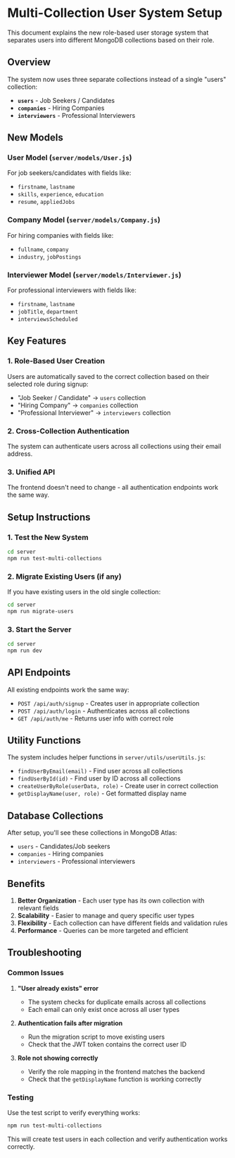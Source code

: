 # Multi-Collection User System Setup

This document explains the new role-based user storage system that separates users into different MongoDB collections based on their role.

## Overview

The system now uses three separate collections instead of a single "users" collection:

- **`users`** - Job Seekers / Candidates
- **`companies`** - Hiring Companies  
- **`interviewers`** - Professional Interviewers

## New Models

### User Model (`server/models/User.js`)
For job seekers/candidates with fields like:
- `firstname`, `lastname`
- `skills`, `experience`, `education`
- `resume`, `appliedJobs`

### Company Model (`server/models/Company.js`)
For hiring companies with fields like:
- `fullname`, `company`
- `industry`, `jobPostings`

### Interviewer Model (`server/models/Interviewer.js`)
For professional interviewers with fields like:
- `firstname`, `lastname`
- `jobTitle`, `department`
- `interviewsScheduled`

## Key Features

### 1. Role-Based User Creation
Users are automatically saved to the correct collection based on their selected role during signup:
- "Job Seeker / Candidate" → `users` collection
- "Hiring Company" → `companies` collection  
- "Professional Interviewer" → `interviewers` collection

### 2. Cross-Collection Authentication
The system can authenticate users across all collections using their email address.

### 3. Unified API
The frontend doesn't need to change - all authentication endpoints work the same way.

## Setup Instructions

### 1. Test the New System
```bash
cd server
npm run test-multi-collections
```

### 2. Migrate Existing Users (if any)
If you have existing users in the old single collection:
```bash
cd server
npm run migrate-users
```

### 3. Start the Server
```bash
cd server
npm run dev
```

## API Endpoints

All existing endpoints work the same way:

- `POST /api/auth/signup` - Creates user in appropriate collection
- `POST /api/auth/login` - Authenticates across all collections
- `GET /api/auth/me` - Returns user info with correct role

## Utility Functions

The system includes helper functions in `server/utils/userUtils.js`:

- `findUserByEmail(email)` - Find user across all collections
- `findUserById(id)` - Find user by ID across all collections
- `createUserByRole(userData, role)` - Create user in correct collection
- `getDisplayName(user, role)` - Get formatted display name

## Database Collections

After setup, you'll see these collections in MongoDB Atlas:
- `users` - Candidates/Job seekers
- `companies` - Hiring companies
- `interviewers` - Professional interviewers

## Benefits

1. **Better Organization** - Each user type has its own collection with relevant fields
2. **Scalability** - Easier to manage and query specific user types
3. **Flexibility** - Each collection can have different fields and validation rules
4. **Performance** - Queries can be more targeted and efficient

## Troubleshooting

### Common Issues

1. **"User already exists" error**
   - The system checks for duplicate emails across all collections
   - Each email can only exist once across all user types

2. **Authentication fails after migration**
   - Run the migration script to move existing users
   - Check that the JWT token contains the correct user ID

3. **Role not showing correctly**
   - Verify the role mapping in the frontend matches the backend
   - Check that the `getDisplayName` function is working correctly

### Testing

Use the test script to verify everything works:
```bash
npm run test-multi-collections
```

This will create test users in each collection and verify authentication works correctly. 